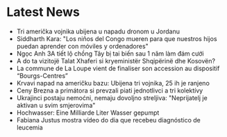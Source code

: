 # Latest News
-  Tri američka vojnika ubijena u napadu dronom u Jordanu
-  Siddharth Kara: "Los niños del Congo mueren para que nuestros hijos puedan aprender con móviles y ordenadores"
-  Ngọc Anh 3A tiết lộ chồng Tây bị tai biến sau 1 năm làm đám cưới
-  A do ta vizitojë Talat Xhaferi si kryeministër Shqipërinë dhe Kosovën?
-  La commune de La Loupe vient de finaliser son accession au dispositif “Bourgs-Centres”
-  Krvavi napad na američku bazu: Ubijena tri vojnika, 25 ih je ranjeno
-  Ceny Brezna a primátora si prevzali piati jednotlivci a tri kolektívy
-  Ukrajinci postaju nemoćni, nemaju dovoljno streljiva: "Neprijatelj je aktivan u svim smjerovima"
-  Hochwasser: Eine Milliarde Liter Wasser gepumpt
-  Fabiana Justus mostra vídeo do dia que recebeu diagnóstico de leucemia
